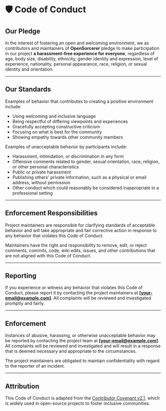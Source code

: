 # 🛡️ Code of Conduct

## Our Pledge

In the interest of fostering an open and welcoming environment, we as contributors and maintainers of **OpenSorcerer** pledge to make participation in our project **a harassment-free experience for everyone**, regardless of age, body size, disability, ethnicity, gender identity and expression, level of experience, nationality, personal appearance, race, religion, or sexual identity and orientation.

---

## Our Standards

Examples of behavior that contributes to creating a positive environment include:

- Using welcoming and inclusive language  
- Being respectful of differing viewpoints and experiences  
- Gracefully accepting constructive criticism  
- Focusing on what is best for the community  
- Showing empathy towards other community members  

Examples of unacceptable behavior by participants include:

- Harassment, intimidation, or discrimination in any form  
- Offensive comments related to gender, sexual orientation, race, religion, or other personal characteristics  
- Public or private harassment  
- Publishing others' private information, such as a physical or email address, without permission  
- Other conduct which could reasonably be considered inappropriate in a professional setting  

---

## Enforcement Responsibilities

Project maintainers are responsible for clarifying standards of acceptable behavior and will take appropriate and fair corrective action in response to any behavior that violates this Code of Conduct.

Maintainers have the right and responsibility to remove, edit, or reject comments, commits, code, wiki edits, issues, and other contributions that are not aligned with this Code of Conduct.

---

## Reporting

If you experience or witness any behavior that violates this Code of Conduct, please report it by contacting the project maintainers at **[your-email@example.com]**. All complaints will be reviewed and investigated promptly and fairly.

---

## Enforcement

Instances of abusive, harassing, or otherwise unacceptable behavior may be reported by contacting the project team at **[your-email@example.com]**. All complaints will be reviewed and investigated and will result in a response that is deemed necessary and appropriate to the circumstances.

The project maintainers are obligated to maintain confidentiality with regard to the reporter of an incident.  

---

## Attribution

This Code of Conduct is adapted from the [Contributor Covenant v2.1](https://www.contributor-covenant.org/version/2/1/code_of_conduct.html), which is widely used in open-source projects to foster inclusive communities.

